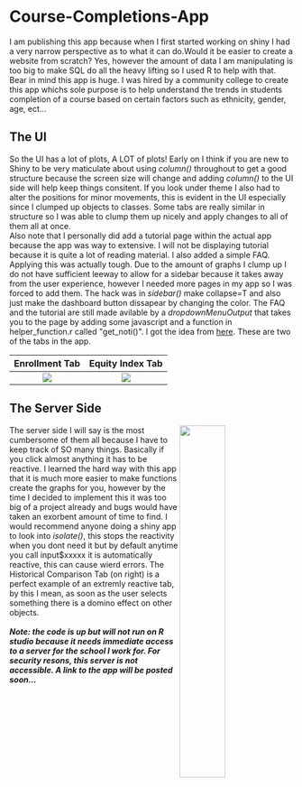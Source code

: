 # Course-Completions-App
I am publishing this app because when I first started working on shiny I had a very narrow perspective as to what it can do.Would it be
easier to create a website from scratch? Yes, however the amount of data I am manipulating is too big to make SQL do all the heavy lifting
so I used R to help with that. Bear in mind this app is huge. I was hired by a community college to create this app whichs sole purpose is
to help understand the trends in students completion of a course based on certain factors such as ethnicity, gender, age, ect... 

## The UI
So the UI has a lot of plots, A LOT of plots! Early on I think if you are new to Shiny to be very maticulate about using <i>column()</i> 
throughout to get a good structure because the screen size will change and adding <i>column()</i> to the UI side will help keep things 
consitent. If you look under theme I also had to alter the positions for minor movements, this is evident in the UI especially since I 
clumped up objects to classes. Some tabs are really similar in structure so I was able to clump them up nicely and apply changes to all
of them all at once. </br>
Also note that I personally did add a tutorial page within the actual app because the app was way to extensive. I will not be displaying 
tutorial because it is quite a lot of reading material. I also added a simple FAQ. Applying this was actually tough. Due to the amount of 
graphs I clump up I do not have sufficient leeway to allow for a sidebar because it takes away from the user experience, however I needed 
more pages in my app so I was forced to add them. The hack was in <i>sidebar()</i> make collapse=T and also just make the dashboard button 
dissapear by changing the color. The FAQ and the tutorial are still made avilable by a <i>dropdownMenuOutput</i> that takes you to the page
by adding some javascript and a function in helper_function.r called "get_noti()". I got the idea from <a href="https://stackoverflow.com/questions/35728623/linking-notification-to-tab-in-shinydashboard">here</a>.
These are two of the tabs in the app.

Enrollment Tab             | Equity Index Tab          
:-------------------------:|:-------------------------:
![](https://image.ibb.co/hCTxx9/Completion_App.jpg)  |  ![](https://image.ibb.co/hvURqU/Completion_App2.jpg)

## The Server Side
<img align="right" src="https://image.ibb.co/cTpFjp/Completion_App3.jpg" width="40%" />
The server side I will say is the most cumbersome of them all because I have to keep track of SO many things. Basically if you click almost
anything it has to be reactive. I learned the hard way with this app that it is much more easier to make functions create the graphs for
you, however by the time I decided to implement this it was too big of a project already and bugs would have taken an exorbent amount of 
time to find. I would recommend anyone doing a shiny app to look into <i>isolate()</i>, this stops the reactivity when you dont need it but
by default anytime you call input$xxxxx it is automatically reactive, this can cause wierd errors.  The Historical Comparison Tab (on 
right) is a perfect example of an extremly reactive tab, by this I mean, as soon as the user selects something there is a domino
effect on other objects.
</br></br>
<strong><i>Note: the code is up but will not run on R studio because it needs immediate access to a server for the school I work for. For security resons, this server is not accessible. A link to the app will be posted soon...</i></strong>
